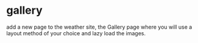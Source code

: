 # gallery
add a new page to the weather site, the Gallery page where you will use a layout method of your choice and lazy load the images.
